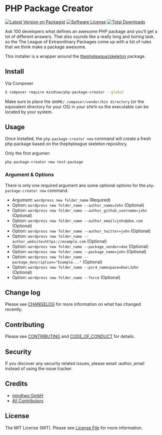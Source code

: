 # PHP Package Creator

[![Latest Version on Packagist][ico-version]][link-packagist]
[![Software License][ico-license]](LICENSE.md)
[![Total Downloads][ico-downloads]][link-downloads]

Ask 100 developers what defines an awesome PHP package and you’ll get a lot of different answers. That also sounds like a really long and boring task, so the The League of Extraordinary Packages come up with a list of rules that we think make a package awesome.

This installer is a wrapper around the [thephpleague/skeleton][link-skeleton] package.

## Install

Via Composer

``` bash
$ composer require mindtwo/php-package-creator --global
```

Make sure to place the `$HOME/.composer/vendor/bin directory` (or the equivalent directory for your OS) in your `$PATH` so the executable can be located by your system.

## Usage

Once installed, the `php-package-creator new` command will create a fresh php package based on the thephpleague skeleton repository.

Only the first argumen

``` bash
php-package-creator new test-package
```

### Argument & Options

There is only one required argument ans some optional options for the `php-package-creator new` command.

- Argument: `wordpress new folder_name` (Required)
- Option: `wordpress new folder_name --author_name=John` (Optional)
- Option: `wordpress new folder_name --author_github_username=john` (Optional)
- Option: `wordpress new folder_name --author_email=john@doe.com` (Optional)
- Option: `wordpress new folder_name --author_twitter=john` (Optional)
- Option: `wordpress new folder_name --author_website=https://example.com` (Optional)
- Option: `wordpress new folder_name --package_vendor=doe` (Optional)
- Option: `wordpress new folder_name --package_name=john` (Optional)
- Option: `wordpress new folder_name --package_description="Example..."` (Optional)
- Option: `wordpress new folder_name --psr4_namespace=Doe\John` (Optional)
- Option: `wordpress new folder_name --force` (Optional)

## Change log

Please see [CHANGELOG](CHANGELOG.md) for more information on what has changed recently.

## Contributing

Please see [CONTRIBUTING](CONTRIBUTING.md) and [CODE_OF_CONDUCT](CODE_OF_CONDUCT.md) for details.

## Security

If you discover any security related issues, please email :author_email instead of using the issue tracker.

## Credits

- [mindtwo GmbH][link-author]
- [All Contributors][link-contributors]

## License

The MIT License (MIT). Please see [License File](LICENSE.md) for more information.

[ico-version]: https://img.shields.io/packagist/v/mindtwo/php-package-creator.svg?style=flat-square
[ico-license]: https://img.shields.io/badge/license-MIT-brightgreen.svg?style=flat-square
[ico-downloads]: https://img.shields.io/packagist/dt/mindtwo/php-package-creator.svg?style=flat-square
[link-skeleton]: https://github.com/thephpleague/skeleton
[link-packagist]: https://packagist.org/packages/mindtwo/php-package-creator
[link-downloads]: https://packagist.org/packages/mindtwo/php-package-creator
[link-author]: https://github.com/mindtwo
[link-contributors]: ../../contributors
